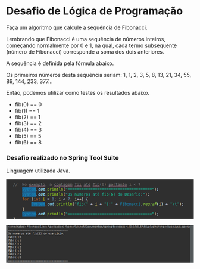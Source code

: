 # Desafio de Lógica de Programação

Faça um algoritmo que calcule a sequência de Fibonacci.

Lembrando que Fibonacci é uma sequência de números inteiros, começando normalmente por 0 e 1, na qual, cada termo subsequente (número de Fibonacci) corresponde a soma dos dois anteriores.

A sequência é definida pela fórmula abaixo.

Os primeiros números desta sequência seriam: 1, 1, 2, 3, 5, 8, 13, 21, 34, 55, 89, 144, 233, 377...

Então, podemos utilizar como testes os resultados abaixo.

- fib(0) == 0
- fib(1) == 1
- fib(2) == 1
- fib(3) == 2
- fib(4) == 3
- fib(5) == 5
- fib(6) == 8

<h3> Desafio realizado no Spring Tool Suite </h3>

Linguagem utilizada Java.

![print_exercicio.png](print_exercicio.png)

![print_resultado.png](print_resultado.png)
